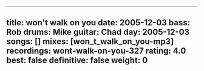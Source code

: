 
---
title: won't walk on you
date: 2005-12-03
bass:	Rob
drums:	Mike
guitar:	Chad
day: 2005-12-03
songs: []
mixes: [won_t_walk_on_you-mp3]
recordings: wont-walk-on-you-327
rating: 4.0
best: false
definitive: false
weight: 0
---

